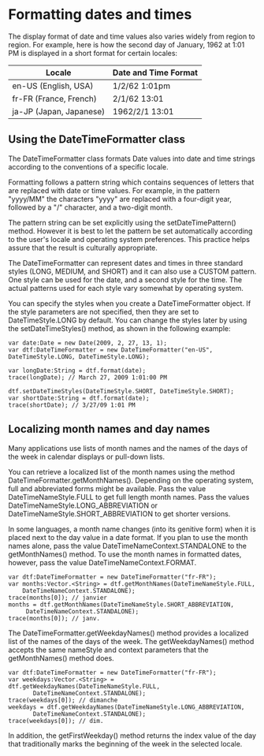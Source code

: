 # Formatting dates and times

<div>

The display format of date and time values also varies widely from region to
region. For example, here is how the second day of January, 1962 at 1:01 PM is
displayed in a short format for certain locales:

<div>

| Locale                  | Date and Time Format |
| ----------------------- | -------------------- |
| en-US (English, USA)    | 1/2/62 1:01pm        |
| fr-FR (France, French)  | 2/1/62 13:01         |
| ja-JP (Japan, Japanese) | 1962/2/1 13:01       |

</div>

</div>

<div>

## Using the DateTimeFormatter class

<div>

The DateTimeFormatter class formats Date values into date and time strings
according to the conventions of a specific locale.

Formatting follows a pattern string which contains sequences of letters that are
replaced with date or time values. For example, in the pattern "yyyy/MM" the
characters "yyyy" are replaced with a four-digit year, followed by a "/"
character, and a two-digit month.

The pattern string can be set explicitly using the setDateTimePattern() method.
However it is best to let the pattern be set automatically according to the
user's locale and operating system preferences. This practice helps assure that
the result is culturally appropriate.

The DateTimeFormatter can represent dates and times in three standard styles
(LONG, MEDIUM, and SHORT) and it can also use a CUSTOM pattern. One style can be
used for the date, and a second style for the time. The actual patterns used for
each style vary somewhat by operating system.

You can specify the styles when you create a DateTimeFormatter object. If the
style parameters are not specified, then they are set to DateTimeStyle.LONG by
default. You can change the styles later by using the setDateTimeStyles()
method, as shown in the following example:

    var date:Date = new Date(2009, 2, 27, 13, 1);
    var dtf:DateTimeFormatter = new DateTimeFormatter("en-US",
    DateTimeStyle.LONG, DateTimeStyle.LONG);

    var longDate:String = dtf.format(date);
    trace(longDate); // March 27, 2009 1:01:00 PM

    dtf.setDateTimeStyles(DateTimeStyle.SHORT, DateTimeStyle.SHORT);
    var shortDate:String = dtf.format(date);
    trace(shortDate); // 3/27/09 1:01 PM

</div>

</div>

<div>

## Localizing month names and day names

<div>

Many applications use lists of month names and the names of the days of the week
in calendar displays or pull-down lists.

You can retrieve a localized list of the month names using the method
DateTimeFormatter.getMonthNames(). Depending on the operating system, full and
abbreviated forms might be available. Pass the value DateTimeNameStyle.FULL to
get full length month names. Pass the values DateTimeNameStyle.LONG_ABBREVIATION
or DateTimeNameStyle.SHORT_ABBREVIATION to get shorter versions.

In some languages, a month name changes (into its genitive form) when it is
placed next to the day value in a date format. If you plan to use the month
names alone, pass the value DateTimeNameContext.STANDALONE to the
getMonthNames() method. To use the month names in formatted dates, however, pass
the value DateTimeNameContext.FORMAT.

    var dtf:DateTimeFormatter = new DateTimeFormatter("fr-FR");
    var months:Vector.<String> = dtf.getMonthNames(DateTimeNameStyle.FULL,
        DateTimeNameContext.STANDALONE);
    trace(months[0]); // janvier
    months = dtf.getMonthNames(DateTimeNameStyle.SHORT_ABBREVIATION,
         DateTimeNameContext.STANDALONE);
    trace(months[0]); // janv.

The DateTimeFormatter.getWeekdayNames() method provides a localized list of the
names of the days of the week. The getWeekdayNames() method accepts the same
nameStyle and context parameters that the getMonthNames() method does.

    var dtf:DateTimeFormatter = new DateTimeFormatter("fr-FR");
    var weekdays:Vector.<String> = dtf.getWeekdayNames(DateTimeNameStyle.FULL,
           DateTimeNameContext.STANDALONE);
    trace(weekdays[0]); // dimanche
    weekdays = dtf.getWeekdayNames(DateTimeNameStyle.LONG_ABBREVIATION,
           DateTimeNameContext.STANDALONE);
    trace(weekdays[0]); // dim.

In addition, the getFirstWeekday() method returns the index value of the day
that traditionally marks the beginning of the week in the selected locale.

</div>

</div>

<div>

<div>

</div>

</div>
